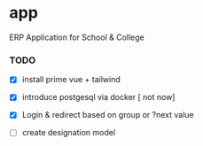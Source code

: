 # app
ERP Application for School &amp; College

### TODO
- [x] install prime vue + tailwind
- [x] introduce postgesql via docker [ not now]
- [x] Login & redirect based on group or ?next value 
- [ ] create designation model 


